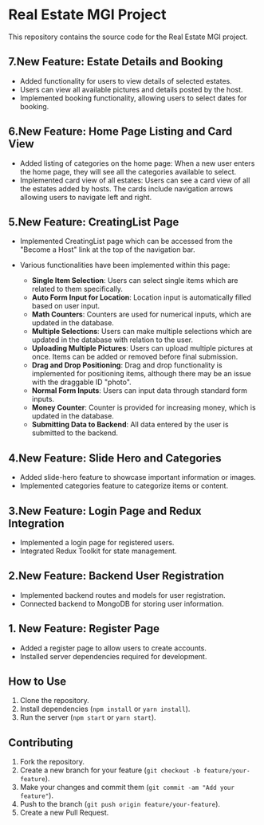 # Real Estate MGI Project

This repository contains the source code for the Real Estate MGI project.

## 7.New Feature: Estate Details and Booking

- Added functionality for users to view details of selected estates.
- Users can view all available pictures and details posted by the host.
- Implemented booking functionality, allowing users to select dates for booking.

## 6.New Feature: Home Page Listing and Card View

- Added listing of categories on the home page: When a new user enters the home page, they will see all the categories available to select.
- Implemented card view of all estates: Users can see a card view of all the estates added by hosts. The cards include navigation arrows allowing users to navigate left and right.

## 5.New Feature: CreatingList Page

- Implemented CreatingList page which can be accessed from the "Become a Host" link at the top of the navigation bar.
- Various functionalities have been implemented within this page:

    - **Single Item Selection**: Users can select single items which are related to them specifically.
    - **Auto Form Input for Location**: Location input is automatically filled based on user input.
    - **Math Counters**: Counters are used for numerical inputs, which are updated in the database.
    - **Multiple Selections**: Users can make multiple selections which are updated in the database with relation to the user.
    - **Uploading Multiple Pictures**: Users can upload multiple pictures at once. Items can be added or removed before final submission.
    - **Drag and Drop Positioning**: Drag and drop functionality is implemented for positioning items, although there may be an issue with the draggable ID "photo".
    - **Normal Form Inputs**: Users can input data through standard form inputs.
    - **Money Counter**: Counter is provided for increasing money, which is updated in the database.
    - **Submitting Data to Backend**: All data entered by the user is submitted to the backend.

## 4.New Feature: Slide Hero and Categories

- Added slide-hero feature to showcase important information or images.
- Implemented categories feature to categorize items or content.

## 3.New Feature: Login Page and Redux Integration

- Implemented a login page for registered users.
- Integrated Redux Toolkit for state management.

## 2.New Feature: Backend User Registration

- Implemented backend routes and models for user registration.
- Connected backend to MongoDB for storing user information.

## 1. New Feature: Register Page

- Added a register page to allow users to create accounts.
- Installed server dependencies required for development.

## How to Use

1. Clone the repository.
2. Install dependencies (`npm install` or `yarn install`).
3. Run the server (`npm start` or `yarn start`).

## Contributing

1. Fork the repository.
2. Create a new branch for your feature (`git checkout -b feature/your-feature`).
3. Make your changes and commit them (`git commit -am "Add your feature"`).
4. Push to the branch (`git push origin feature/your-feature`).
5. Create a new Pull Request.
